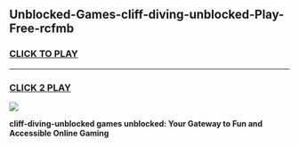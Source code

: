 
## Unblocked-Games-cliff-diving-unblocked-Play-Free-rcfmb
<h3>
<a href="https://premium76.site?title=cliff-diving-unblocked&ref=23A">CLICK TO PLAY</a></h3>
<hr>

<h3>
<a href="https://premium76.site?title=cliff-diving-unblocked&ref=23A">CLICK 2 PLAY</a>
  
</h3>

<a href="https://premium76.site?title=cliff-diving-unblocked&ref=23A"><img src="https://clearcache.store/games.png"></a>


**cliff-diving-unblocked games unblocked: Your Gateway to Fun and Accessible Online Gaming**
